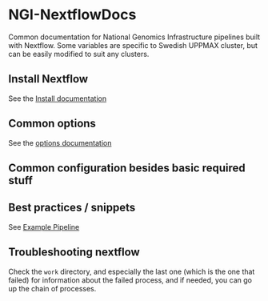 # NGI-NextflowDocs
Common documentation for National Genomics Infrastructure pipelines built with Nextflow. Some variables are specific to Swedish UPPMAX cluster, but can be easily modified to suit any clusters.

## Install Nextflow
See the [Install documentation](docs/INSTALL.md)

## Common options
See the [options documentation](docs/OPTIONS.md)

## Common configuration besides basic required stuff

## Best practices / snippets
See [Example Pipeline](snippets/main.nf)

## Troubleshooting nextflow
Check the `work` directory, and especially the last one (which is the one that failed) for information about the failed process, and if needed, you can go up the chain of processes.
